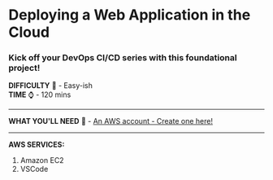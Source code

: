 # Deploying a Web Application in the Cloud
### Kick off your DevOps CI/CD series with this foundational project!

**DIFFICULTY** 💪 - Easy-ish  
**TIME** ⌚ - 120 mins  

---

**WHAT YOU'LL NEED** 📝 - [An AWS account - Create one here!](https://signin.aws.amazon.com/signup?request_type=register)

---

**AWS SERVICES:**
1. Amazon EC2
2. VSCode
